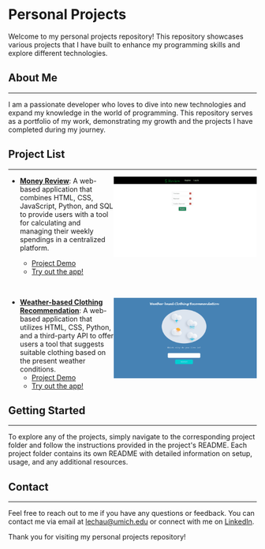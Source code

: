 # Personal Projects

Welcome to my personal projects repository! This repository showcases various projects that I have built to enhance my programming skills and explore different technologies.

## About Me
---

I am a passionate developer who loves to dive into new technologies and expand my knowledge in the world of programming. This repository serves as a portfolio of my work, demonstrating my growth and the projects I have completed during my journey.

## Project List
---

<p float="right">
    <img align="right"src="Money_Review.gif" width="290"/>
</p>

- **[Money Review](https://github.com/lefaith12661/Personal_Projects/tree/main/Money_Review)**: A web-based application that combines HTML, CSS, JavaScript, Python, and SQL to provide users with a tool for calculating and managing their weekly spendings in a centralized platform.

    - [Project Demo](https://www.youtube.com/watch?v=_W64huDytzk&ab_channel=FaithLe)
    - [Try out the app!](https://money-review-app.onrender.com)
<br>

<p float="right">
    <img align="right"src="Weather.gif" width="290"/>
</p>

- **[Weather-based Clothing Recommendation](https://github.com/lefaith12661/Personal_Projects/tree/main/Weather-based_Clothing_Recommendation)**: A web-based application that utilizes HTML, CSS, Python, and a third-party API to offer users a tool that suggests suitable clothing based on the present weather conditions.
    - [Project Demo](https://www.youtube.com/watch?v=MZjEY1ef28U&ab_channel=FaithLe)
    - [Try out the app!](https://weather-based-clothing-recommendation-app.onrender.com)

## Getting Started
---

To explore any of the projects, simply navigate to the corresponding project folder and follow the instructions provided in the project's README. Each project folder contains its own README with detailed information on setup, usage, and any additional resources.

## Contact
---

Feel free to reach out to me if you have any questions or feedback. You can contact me via email at [lechau@umich.edu](mailto:lechau@umich.edu) or connect with me on [LinkedIn](https://www.linkedin.com/in/faithle/).

Thank you for visiting my personal projects repository!
